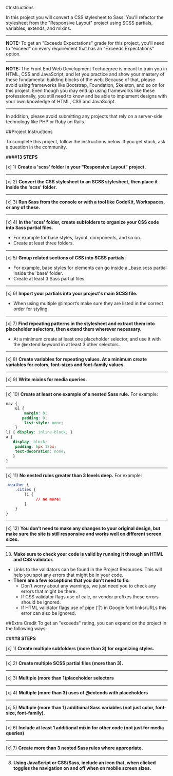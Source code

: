 #Instructions

In this project you will convert a CSS stylesheet to Sass. You'll refactor the stylesheet from the "Responsive Layout" project using SCSS partials, variables, extends, and mixins.
***
**NOTE:** To get an "Exceeds Expectations" grade for this project, you'll need to "exceed" on every requirement that has an "Exceeds Expectations" option.
***
**NOTE:** The Front End Web Development Techdegree is meant to train you in HTML, CSS and JavaScript, and let you practice and show your mastery of these fundamental building blocks of the web. Because of that, please avoid using frameworks like Bootstrap, Foundation, Skeleton, and so on for this project. Even though you may end up using frameworks like these professionally, you still need to know and be able to implement designs with your own knowledge of HTML, CSS and JavaScript.
***
In addition, please avoid submitting any projects that rely on a server-side technology like PHP or Ruby on Rails.

##Project Instructions

To complete this project, follow the instructions below. If you get stuck, ask a question in the community.

####**13 STEPS**

[x] 1) **Create a 'scss' folder in your "Responsive Layout" project.**

***
[x] 2) **Convert the CSS stylesheet to an SCSS stylesheet, then place it inside the 'scss' folder.**

***
[x] 3) **Run Sass from the console or with a tool like CodeKit, Workspaces, or any of these.**

***
[x] 4) **In the 'scss' folder, create subfolders to organize your CSS code into Sass partial files.**
  - For example for base styles, layout, components, and so on.
  - Create at least three folders.

***
[x] 5) **Group related sections of CSS into SCSS partials.**
  - For example, base styles for elements can go inside a \_base.scss partial inside the 'base' folder.
  - Create at least 3 Sass partial files.

***
[x] 6) **Import your partials into your project's main SCSS file.**
  - When using multiple @import’s make sure they are listed in the correct order for styling.

***
[x] 7) **Find repeating patterns in the stylesheet and extract them into placeholder selectors, then extend them wherever necessary.**
  - At a minimum create at least one placeholder selector, and use it with the \@extend keyword in at least 3 other selectors.

***
[x] 8) **Create variables for repeating values. At a minimum create variables for colors, font-sizes and font-family values.**

***
[x] 9) **Write mixins for media queries.**

***
[x] 10) **Create at least one example of a nested Sass rule.**
For example:
```css
nav {
    ul {
        margin: 0;
       padding: 0;
        list-style: none;
    }
li { display: inline-block; }
a {
   display: block;
    padding: 6px 12px;
    text-decoration: none;
   }
}
```

***
[x] 11) **No nested rules greater than 3 levels deep.**
For example:
```css
.weather {
    .cities {
        li {
             // no more!
        }
    }
}
```
***
[x] 12) **You don’t need to make any changes to your original design, but make sure the site is still responsive and works well on different screen sizes.**
***
13) **Make sure to check your code is valid by running it through an HTML and CSS validator.**
- Links to the validators can be found in the Project Resources. This will help you spot any errors that might be in your code.
- **There are a few exceptions that you don’t need to fix:**
  - Don’t worry about any warnings, we just need you to check any errors that might be there.
  - If CSS validator flags use of calc, or vendor prefixes these errors should be ignored.
  - If HTML validator flags use of pipe (‘|’) in Google font links/URLs this error can also be ignored.

##Extra Credit
To get an "exceeds" rating, you can expand on the project in the following ways:

####**8 STEPS**

[x] 1) **Create multiple subfolders (more than 3) for organizing styles.**

***
[x] 2) **Create multiple SCSS partial files (more than 3).**

***
[x] 3) **Multiple (more than 1)placeholder selectors**

***
[x] 4) **Multiple (more than 3) uses of @extends with placeholders**

***
[x] 5) **Multiple (more than 1) additional Sass variables (not just color, font-size, font-family).**

***
[x] 6) **Include at least 1 additional mixin for other code (not just for media queries)**

***
[x] 7) **Create more than 3 nested Sass rules where appropriate.**

***
8) **Using JavaScript or CSS/Sass, include an icon that, when clicked toggles the navigation on and off when on mobile screen sizes.**
